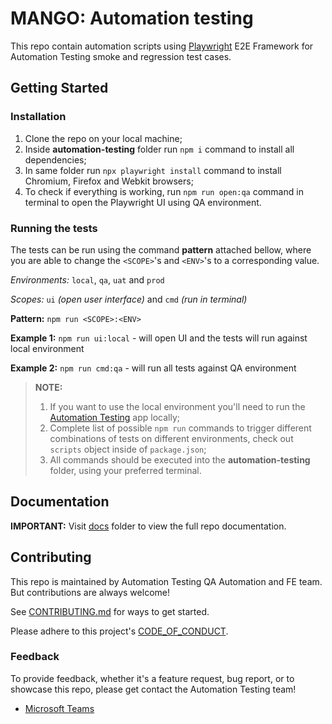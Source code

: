 # MANGO: Automation testing

This repo contain automation scripts using [Playwright](https://playwright.dev/) E2E Framework for Automation Testing smoke and regression test cases.

## Getting Started

### Installation

1. Clone the repo on your local machine;
2. Inside **automation-testing** folder run `npm i` command to install all dependencies;
3. In same folder run `npx playwright install` command to install Chromium, Firefox and Webkit browsers;
4. To check if everything is working, run `npm run open:qa` command in terminal to open the Playwright UI using QA environment.

### Running the tests

The tests can be run using the command **pattern** attached bellow, where you are able to change the `<SCOPE>`'s and `<ENV>`'s to a corresponding value.

_Environments:_ `local`, `qa`, `uat` and `prod`

_Scopes:_ `ui` _(open user interface)_ and `cmd` _(run in terminal)_

**Pattern:** `npm run <SCOPE>:<ENV>`

**Example 1:** `npm run ui:local` - will open UI and the tests will run against local environment

**Example 2:** `npm run cmd:qa` - will run all tests against QA environment

> **NOTE:**
>
> 1.  If you want to use the local environment you'll need to run the [Automation Testing](https://dev.azure.com/medicalsolutions/Med%20Sol%20Tech/_git/AffiliatePortal) app locally;
> 2.  Complete list of possible `npm run` commands to trigger different combinations of tests on different environments, check out `scripts` object inside of `package.json`;
> 3.  All commands should be executed into the **automation-testing** folder, using your preferred terminal.

## Documentation

**IMPORTANT:** Visit [docs](docs/README.md) folder to view the full repo documentation.

## Contributing

This repo is maintained by Automation Testing QA Automation and FE team. But contributions are always welcome!

See [CONTRIBUTING.md](/docs/CONTRIBUTING.md) for ways to get started.

Please adhere to this project's [CODE_OF_CONDUCT](/docs/CODE_OF_CONDUCT.md).

### Feedback

To provide feedback, whether it's a feature request, bug report, or to showcase this repo, please get contact the Automation Testing team!

- [Microsoft Teams](#)

